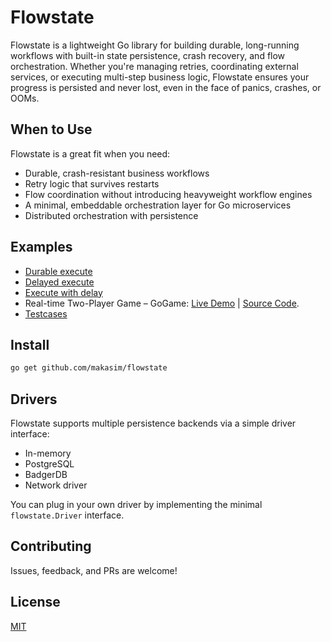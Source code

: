 # Flowstate

Flowstate is a lightweight Go library for building durable, 
long-running workflows with built-in state persistence, crash recovery, and flow orchestration.
Whether you're managing retries, coordinating external services, or executing multi-step business logic, 
Flowstate ensures your progress is persisted and never lost, even in the face of panics, crashes, or OOMs.

## When to Use

Flowstate is a great fit when you need:

- Durable, crash-resistant business workflows
- Retry logic that survives restarts
- Flow coordination without introducing heavyweight workflow engines
- A minimal, embeddable orchestration layer for Go microservices
- Distributed orchestration with persistence

## Examples

* [Durable execute](examples/durable_execute.go)
* [Delayed execute](examples/delayed_execute.go)
* [Execute with delay](examples/execute_with_timeout.go)
* Real-time Two-Player Game – GoGame: [Live Demo]((https://gogame.makasim.com/)) | [Source Code]((https://github.com/makasim/gogame)).
* [Testcases](testcases)

## Install

```bash
go get github.com/makasim/flowstate
```

## Drivers

Flowstate supports multiple persistence backends via a simple driver interface:

- In-memory
- PostgreSQL
- BadgerDB
- Network driver

You can plug in your own driver by implementing the minimal `flowstate.Driver` interface.

## Contributing

Issues, feedback, and PRs are welcome!

## License

[MIT](LiCENSE)

